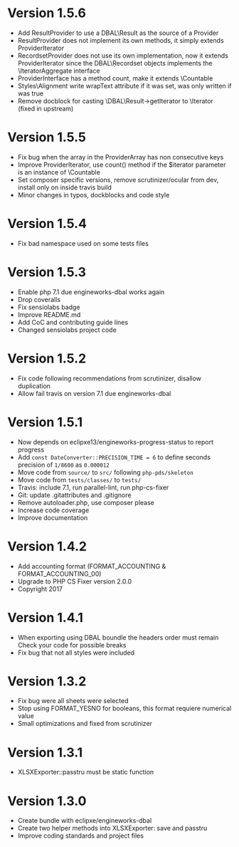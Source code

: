 # Version 1.5.6
- Add ResultProvider to use a DBAL\Result as the source of a Provider
- ResultProvider does not implement its own methods, it simply extends ProviderIterator
- RecordsetProvider does not use its own implementation, now it extends ProviderIterator
  since the DBAL\Ŗecordset objects implements the \IteratorAggregate interface
- ProviderInterface has a method count, make it extends \Countable
- Styles\Alignment write wrapText attribute if it was set, was only written if was true
- Remove docblock for casting \DBAL\Result->getIterator to \Iterator (fixed in upstream)

# Version 1.5.5
- Fix bug when the array in the ProviderArray has non consecutive keys
- Improve ProviderIterator, use count() method if the $iterator parameter is an instance of \Countable
- Set composer specific versions, remove scrutinizer/ocular from dev, install only on inside travis build
- Minor changes in typos, dockblocks and code style

# Version 1.5.4
- Fix bad namespace used on some tests files

# Version 1.5.3
- Enable php 7.1 due engineworks-dbal works again
- Drop coveralls
- Fix sensiolabs badge
- Improve README.md
- Add CoC and contributing guide lines
- Changed sensiolabs project code

# Version 1.5.2
- Fix code following recommendations from scrutinizer, disallow duplication
- Allow fail travis on version 7.1 due engineworks-dbal

# Version 1.5.1
- Now depends on eclipxe13/engineworks-progress-status to report progress
- Add `const DateConverter::PRECISION_TIME = 6` to define seconds precision of `1/8600` as `0.000012`
- Move code from `source/` to `src/` following `php-pds/skeleton`
- Move code from `tests/classes/` to `tests/`
- Travis: include 7.1, run parallel-lint, run php-cs-fixer
- Git: update .gitattributes and .gitignore
- Remove autoloader.php, use composer please
- Increase code coverage
- Improve documentation

# Version 1.4.2
- Add accounting format (FORMAT_ACCOUNTING & FORMAT_ACCOUNTING_00)
- Upgrade to PHP CS Fixer version 2.0.0
- Copyright 2017

# Version 1.4.1
- When exporting using DBAL boundle the headers order must remain
  Check your code for possible breaks
- Fix bug that not all styles were included

# Version 1.3.2
- Fix bug were all sheets were selected
- Stop using FORMAT_YESNO for booleans, this format requiere numerical value
- Small optimizations and fixed from scrutinizer

# Version 1.3.1
- XLSXExporter::passtru must be static function

# Version 1.3.0
- Create bundle with eclipxe/engineworks-dbal
- Create two helper methods into XLSXExporter: save and passtru
- Improve coding standards and project files
